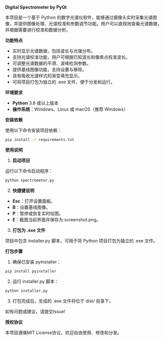 **Digital Spectrometer by PyQt**

本项目是一个基于 Python 的数字光谱仪软件，能够通过摄像头实时采集光谱图像，并提供图像处理、光谱校准和参数调节功能。用户可以直观地查看光谱数据，并根据需要进行校准和数据分析。



**功能特点**

* 实时显示光谱数据，包括波长与光强分布。
* 支持光谱校准功能，用户可根据已知波长和像素点校准波长。
* 可调整光谱数据的平滑、波峰检测参数。
* 提供基线图像功能，支持设置与移除。
* 具有吸收光谱样式的渐变填充显示。
* 可将项目打包为独立的 .exe 文件，便于分发和运行。



**环境要求**

* **Python** 3.8 或以上版本
* **操作系统**：Windows、Linux 或 macOS（推荐 Windows）



**安装依赖**

使用以下命令安装项目依赖：

```bash
pip install -r requirements.txt
```



**使用说明**

1. **启动项目**

运行以下命令启动程序：

```bash
python spectrometer.py
```



2. **快捷键说明**

* **Esc**：打开设置面板。
* **B**：设置基线图像。
* **P**：暂停或恢复实时绘图。
* **E**：截图当前界面并保存为 screenshot.png。



3. **打包为 .exe 文件**

项目中包含 installer.py 脚本，可用于将 Python 项目打包为独立的 .exe 文件。



**打包步骤**

1. 确保已安装 pyinstaller：

```bash
pip install pyinstaller
```

2. 运行 installer.py 脚本：

```bash
python installer.py
```

3. 打包完成后，生成的 .exe 文件将位于 dist/ 目录下。



如有问题或建议，请提交Issue!



**授权协议**

本项目遵循MIT License协议，欢迎自由使用、修改和分发。
